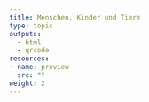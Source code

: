 ```yaml
---
title: Menschen, Kinder und Tiere
type: topic
outputs:
  - html
  - qrcode
resources:
- name: preview
  src: ""  
weight: 2
---
```

